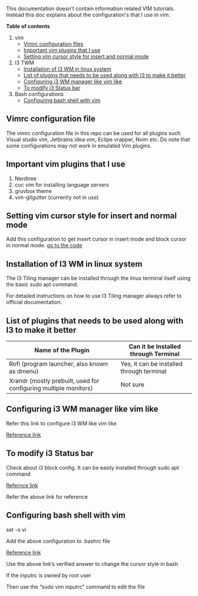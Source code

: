 This documentation doesn't contain information related VIM tutorials.  Instead this doc explains about the configuration's that I use in vim.

**Table of contents**

1.  vim
    - [Vimrc configuration files](#vimrc-configuration-file)
    - [Important vim plugins that I use](#important-vim-plugins-that-i-use)
    - [Setting vim cursor style for insert and normal mode](#setting-vim-cursor-style-for-insert-and-normal-mode)
2.  I3 TWM
    - [Installation of I3 WM in linux system](#installation-of-i3-wm-in-linux-system)
    - [List of plugins that needs to be used along with I3 to make it better](#list-of-plugins-that-needs-to-be-used-along-with-i3-to-make-it-better)
    - [Configuring i3 WM manager like vim like](#configuring-i3-wm-manager-like-vim-like)
    - [To modify i3 Status bar](#to-modify-i3-status-bar)
3.  Bash configurations
    - [Configuring bash shell with vim](#configuring-bash-shell-with-vim)

## Vimrc configuration file

The vimrc configuration file in this repo can be used for all plugins such Visual studio vim, Jetbrains idea vim, Eclipe vrapper, Nvim etc.  Do note that some configurations may not work in emulated Vim plugins.

## Important vim plugins that I use

1. Nerdtree
2. coc vim for installing language servers
3. gruvbox theme
4. vim-gitgutter (currently not in use)

## Setting vim cursor style for insert and normal mode

Add this configuration to get insert cursor in insert mode and block cursor in normal mode. [go to the code](https://github.com/sathishsekarss/Configuration-Files/blob/master/.vimrc#L89)


## Installation of I3 WM in linux system

The I3 Tiling manager can be installed through the linux terminal itself using the basic sudo apt command.

For detailed instructions on how to use I3 Tiling manager always refer to official documentation.

## List of plugins that needs to be used along with I3 to make it better

| Name of the Plugin                                                            | Can it be Installed through Terminal                   |
|-------------------------------------------------------------------------------|---------------------------------------------------|
| Rofi (program launcher, also known as dmenu)                                 | Yes, it can be installed through terminal         |
| Xrandr (mostly prebuilt, used for configuring multiple monitors)             | Not sure                                          |

## Configuring i3 WM manager like vim like

Refer this link to configure i3 WM like vim like

[ Reference link ](https://faq.i3wm.org/question/2294/vim-and-keybinds.1.html)

## To modify i3 Status bar

Check about i3 block config.  It can be easily installed through sudo apt command

[Refernce link](https://vivien.github.io/i3blocks/i3blocks.1.html#_name)

Refer the above link for reference

## Configuring bash shell with vim

set -o vi

Add the above configuration to .bashrc file

[Reference link](https://stackoverflow.com/questions/44534678/how-to-change-cursor-shape-depending-on-vi-mode-in-bash)

Use the above link’s verified answer to change the cursor style in bash

If the inputrc is owned by root user

Then use the “sudo vim inputrc” command to edit the file
